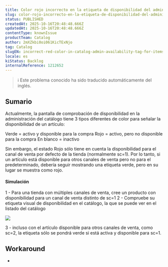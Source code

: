 ```yaml
---
title: Color rojo incorrecto en la etiqueta de disponibilidad del administrador del catálogo para artículos fuera de sc=1
slug: color-rojo-incorrecto-en-la-etiqueta-de-disponibilidad-del-administrador-del-catalogo-para-articulos-fuera-de-sc1
status: PUBLISHED
createdAt: 2025-10-16T20:48:48.666Z
updatedAt: 2025-10-16T20:48:48.666Z
contentType: knownIssue
productTeam: Catalog
author: 2mXZkbi0oi061KicTExNjo
tag: Catalog
slugEN: incorrect-red-color-in-catalog-admin-availability-tag-for-items-out-of-sc1
locale: es
kiStatus: Backlog
internalReference: 1212652
---
```


>ℹ️ Este problema conocido ha sido traducido automáticamente del inglés.

## Sumario


Actualmente, la pantalla de comprobación de disponibilidad en la administración del catálogo tiene 3 tipos diferentes de color para señalar la disponibilidad de un artículo:

Verde = activo y disponible para la compra
Rojo = activo, pero no disponible para la compra
En blanco = inactivo

Sin embargo, el estado Rojo sólo tiene en cuenta la disponibilidad para el canal de venta por defecto de la tienda (normalmente sc=1). Por lo tanto, si un artículo está disponible para otros canales de venta pero no para el predeterminado, debería seguir mostrando una etiqueta verde, pero en su lugar se muestra como rojo.


#### Simulación


1 - Para una tienda con múltiples canales de venta, cree un producto con disponibilidad para un canal de venta distinto de sc=1
2 - Compruebe su etiqueta visual de disponibilidad en el catálogo, la que se puede ver en el listado del catálogo

 ![](https://vtexhelp.zendesk.com/attachments/token/OpqtMAd4kvj5EW4HUxlAdrBo0/?name=image.png)

3 - incluso con el artículo disponible para otros canales de venta, como sc=2, la etiqueta sólo se pondrá verde si está activa y disponible para sc=1.

## Workaround


-



